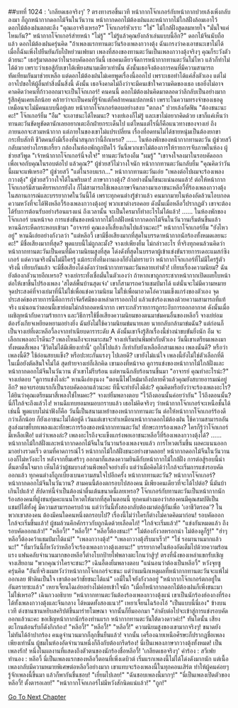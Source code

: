 ##บทที่ 1024 : 'เกลียดเธอจริงๆ' ?
ตรงทางรอขึ้นเวที
หน้ากากโจ๊กเกอร์กับหน้ากากปวยเล้งเพิ่งกลับลงมา ก็ถูกหน้ากากดอกไม้จีนในวันวาน หน้ากากดอกไม้ต้องฝนและหน้ากากไม้ใกล้ฝั่งล้อมเอาไว้
ดอกไม้ต้องฝนตกตะลึง "คุณเอาจริงเหรอ?"
โจ๊กเกอร์หัวเราะ "ใช่"
ไม้ใกล้ฝั่งสูดลมหายใจ "มั่นใจแค่ไหนกัน?"
หน้ากากโจ๊กเกอร์ส่ายหน้า "ไม่รู้"
"ไม่รู้แล้วคุณยังกล้าเล่นแบบนี้อีก?" ดอกไม้จีนนับถือแล้ว
ดอกไม้ต้องฝนครุ่นคิด "ถ้าเพลงแรกทานตะวันร้องเพลงกวางตุ้ง ฉันเกรงว่าคงเอาชนะเขาไม่ได้ เมื่อกี้ฉันเพิ่งไปยืนยันกับไป๋หย่วนเฟยมา เพลงที่สองของทานตะวันเป็นเพลงกวางตุ้งจริงๆ คุณก็ระวังตัวด้วยนะ"
เธอรู้มาตลอดว่าในรอบคัดออกวันนี้ เธอคนเดียวจัดการหน้ากากทานตะวันไม่ไหว แล้วก็ทำไม่ได้ด้วย เพราะว่าเธอสู้กับเขาได้เพียงสนามเดียวเท่านั้น ดังนั้นเธอจึงต้องการคนที่มีความสามารถทัดเทียมกันมาช่วยเหลือ แต่ดอกไม้ต้องฝนไม่เคยพูดเรื่องนี้ออกไป เพราะเธอทำได้แค่สั่งตัวเอง แต่ไม่อาจไปขอให้ผู้อื่นทำสิ่งนั้นสิ่งนี้
ดังนั้น เธอจึงคาดไม่ถึงว่าจะมีคนเข้าใจความคิดของเธอ
เธอยิ่งไม่อาจคาดคิดว่าคนที่ก้าวออกมาจะเป็นโจ๊กเกอร์!
คนคนนี้ ดอกไม้ต้องฝนคิดมาตลอดว่าลึกลับเป็นอย่างมาก รู้สึกคุ้นเคยเล็กน้อย คล้ายว่าจะเป็นคนที่รู้จักแต่ก็คล้ายคนแปลกหน้า เพราะในความทรงจำของเธอดูเหมือนจะไม่มีคนแบบนี้อยู่เลย
หน้ากากโจ๊กเกอร์ตอบอย่างสงบ "ตกลง"
ปวยเล้งกัดฟัน "ต้องชนะนะคะ!"
โจ๊กเกอร์ยิ้ม "อืม"
จะเอาชนะได้ไหมนะ?
จางเย่เองก็ไม่รู้ และเขาไม่อยากคิดด้วย เขาก็แค่เห็นว่าทานตะวันขัดหูขัดตานักเลยอยากเตะอีกฝ่ายกระเด็นไป แต่ไหนแต่ไรนี่ก็คือแนวทางของจางเย่ ถึงภายนอกจะสวมหน้ากาก แต่ภายในของเขาไม่แปรเปลี่ยน เรื่องที่อดทนไม่ได้ชายหนุ่มเป็นต้องยกขากระทืบสักที ชีวิตคนยังมีเรื่องที่น่าสนุกกว่านี้อีกเหรอ?
……
ในห้องพักของหน้ากากทานตะวัน
ผู้ช่วยสวีกลับมาอย่างโกรธเกรี้ยว
กล้องในห้องพักถูกปิดไว้ วันนี้พวกเขาไม่ต้องการให้รายการจับภาพในห้อง
ผู้ช่วยสวีพูด "เจ้าหน้ากากโจ๊กเกอร์นี่จงใจ!"
ทานตะวันร้องอืม "ผมรู้"
"เขาจงใจลงมาในรอบคัดออก เพื่อเจอกับคุณในรอบต่อไป แล้วคุณ?" ผู้ช่วยสวีไม่วางใจนัก
หน้ากากทานตะวันกลับยิ้ม "คุณคิดว่าวันนี้ผมจะแพ้เหรอ?"
ผู้ช่วยสวี "แต่ในรอบแรก…"
หน้ากากทานตะวันเอ่ย "เพลงต่อไปผมจะร้องเพลงกวางตุ้ง"
ผู้ช่วยสวีวางใจได้ในพริบตา!
ภาษากวางตุ้ง?
ถ้าอย่างนั้นก็ชนะแน่นอนแล้ว!
ต่อให้หน้ากากโจ๊กเกอร์มีสามเศียรหกกรยังไง ก็ไม่สามารถใช้เพลงภาษาจีนกลางมาเอาชนะหลีอวี้ที่ร้องเพลงกวางตุ้งในสถานการณ์และบรรยากาศในวันนี้ได้ เพราะทุกคนต่างรู้ข่าวแล้ว คนมากมายในห้องอัดล้วนโอบกอดความหวังที่จะได้ฟังหลีอวี้ร้องเพลงกวางตุ้งอยู่ พวกเขาต่างรอคอย ดังนั้นเมื่อหลีอวี้ปรากฏตัว เขาจะต้องได้รับการต้อนรับอย่างร้อนแรงแน่ ถึงเวลานั้น จะเป็นใครมาก็ทำอะไรไม่ได้แล้ว!
……
ในห้องพักของโจ๊กเกอร์
บนหน้าจอ การแข่งขันของหน้ากากไม้ใกล้ฝั่งหน้ากากดอกไม้จีนในวันวานเริ่มต้นขึ้นแล้ว
หานฉีกระหืดกระหอบเข้ามา "อาจารย์ คุณเองก็เสี่ยงเกินไปแล้วนะคะ!"
หน้ากากโจ๊กเกอร์ยิ้ม "ยังไหวอยู่"
หานฉีเอ่ยอย่างกังวลว่า "แต่หลีอวี้ เขามีชื่อเสียงมากที่สุดในบรรดาหน้ากากนักร้องทั้งหมดเลยนะคะ!"
มีชื่อเสียงมากที่สุด?
พูดแบบนี้ไม่ถูกละมั้ง?
จางเย่เพียงยิ้ม ไม่กล่าวอะไร
ที่จริงทุกคนล้วนคิดว่า หน้ากากทานตะวันเป็นคนที่มีความนิยมสูงที่สุด โด่งดังที่สุดในบรรดาผู้เข้าแข่งขันรายการเดอะแมสก์ซิงเกอร์ แต่ความจริงนั้นไม่มีใครรู้ แม้กระทั่งทีมงานเองก็ยังไม่ทราบว่า หน้ากากโจ๊กเกอร์ที่ไม่มีใครรู้ตัวจริงนี้ เทียบกันแล้ว จะมีชื่อเสียงโด่งดังกว่าหน้ากากทานตะวันหลายเท่าตัว!
เทียบเรื่องความนิยม?
ฉันยังต้องกลัวนายอีกเหรอ?
จางเย่กระทั่งเชื่อมั่นในตัวเองว่า ถ้าหากเขาถูกกระชากหน้ากากเปิดเผยใบหน้าต่อให้เขาขึ้นไปร้องเพลง 'สไตล์พื้นบ้านสุดเจ๋ง' เขาก็สามารถคว้าแชมป์มาได้ แต่นั่นจะไม่มีความหมาย จุดประสงค์ที่จางเย่มาที่นี่ไม่ใช่เพื่อแข่งความนิยม ไม่ใช่เพื่อมาอวดโอ่ความแข็งแกร่งของตัวเอง จุดประสงค์ของรายการนี้คือการกำจัดรัศมีของเหล่าดาราออกไป แล้วแข่งร้องเพลงด้วยความสามารถที่แท้จริง แน่นอนว่าตอนนี้เขาย่อมไม่กล้าถอดหน้ากาก เพราะกลัวรายการถูกระงับการออกอากาศ ดังนั้นเมื่อเผชิญหน้ากับความร้ายกาจ และวิธีการใช้ชื่อเสียงความนิยมของตนมาข่มคนอื่นของหลีอวี้ จางเย่ย่อมต้องรังเกียจเหยียดหยามอย่างยิ่ง
ฉันยังไม่ใช้ความนิยมข่มนายเลย นายกลับกล้ามาข่มฉัน?
แต่ก่อนก็เป็นจางเย่ที่เตะหลีอวี้ลงจากทำเนียบดาราระดับ A
ดังนั้นเขาจึงรู้สึกเรื่องนี้ช่างน่าขบขันยิ่งนัก
อืม จะเลือกเพลงอะไรดีนะ?
เพลงไหนถึงจะเหมาะสม?
จางเย่เริ่มบ่นพึมพำกับตัวเอง วันนี้เขาเตรียมเพลงมาทั้งหมดสี่เพลง 'ชีวิตไม่ได้มีเพียงเท่านี้' ถูกใช้ไปแล้ว ก็เท่ากับยังเหลืออีกสามเพลง
เพลงนั้นดี?
หรือว่าเพลงนี้ดี?
ใช้อ่อนสยบแข็ง?
หรือปะทะกันแรงๆ ไปเลยดี?
เขายังไม่แน่ใจ เพลงนี้ยังไม่ใช่ตัวเลือกที่ดี
ในเมื่อยังตัดสินใจไม่ได้ สุดท้ายจางเย่ก็เลิกคิด เขามองที่หน้าจอ ดูการแข่งของหน้ากากไม้ใกล้ฝั่งและหน้ากากดอกไม้จีนในวันวาน
ตัวเขาไม่รีบร้อน แต่หานฉีกลับร้อนรนขึ้นมา "อาจารย์ คุณทำอะไรน่ะ?"
จางเย่ตอบ "ดูการแข่งไงล่ะ"
หานฉีเอ่ยงุนงง "ตอนนี้ไฟไหม้มาถึงปลายคิ้วแล้วคุณยังสบายอารมณ์อยู่อีก? พอจบรอบแรกก็เป็นรอบคัดออกแล้วนะคะ ทีนี้จะทำยังไงดีล่ะ? คุณคิดหรือยังว่าจะร้องเพลงอะไร? ได้ยินว่าคุณเตรียมมาสี่เพลงใช่ไหมคะ?"
จางเย่ยิ้มพลางตอบ "ไว้ถึงตอนนั้นค่อยว่ากัน"
ไว้ถึงตอนนั้น?
นี่ก็ใกล้จะถึงแล้วไง!
หานฉีแทบยอมหมอบกราบแล้ว เธอไม่คิดจริงๆ ว่าหน้ากากโจ๊กเกอร์จะเหนือชั้นได้เช่นนี้ พูดแบบไม่น่าฟังก็คือ วันนี้เป็นสนามเหย้าของหน้ากากทานตะวัน ต่อให้หน้ากากโจ๊กเกอร์ร้องดีกว่าเล็กน้อย ก็ยังเอาชนะไม่ได้อยู่ดี เว้นแต่เขาจะทำเหมือนหน้ากากดอกไม้ต้องฝน ใช้ความสามารถอันสูงส่งมาขยี้บทเพลงและทักษะการร้องของหน้ากากทานตะวัน!
ทักษะการร้องเพลง?
ใครก็รู้ว่าโจ๊กเกอร์มีเหลือเฟือ!
แต่ว่าเพลงล่ะ?
เพลงอะไรถึงจะแข็งแกร่งพอเอาชนะหลีอวี้ที่ร้องเพลงกวางตุ้งได้?
……
หน้ากากไม้ใกล้ฝั่งและหน้ากากดอกไม้จีนในวันวานร้องเพลงจบแล้ว
การโหวตเริ่มขึ้น
ผลคะแนนออกมาอย่างรวดเร็ว
ตามที่คาดการณ์ไว้ หน้ากากไม้ใกล้ฝั่งชนะอย่างขาดลอย!
หน้ากากดอกไม้จีนในวันวานเองก็ไม่หวังอะไร หลังจากยิ้มเศร้าๆ ออกมาก็แสดงความยินดีกับหน้ากากไม้ใกล้ฝั่ง
การต่อสู้รอบนี้น่าตื่นตาตื่นใจมาก เห็นได้ว่าผู้ชมบางส่วนพึงพอใจอย่างยิ่ง แต่ว่าเมื่อคิดได้ว่าใกล้จะเริ่มการแข่งรอบคัดออกแล้ว ทุกคนต่างก็ถูกเบี่ยงเบนความสนใจไปอีกครั้ง
หน้ากากทานตะวัน?
หน้ากากโจ๊กเกอร์?
หน้ากากดอกไม้จีนในวันวาน?
สามคนนี้ต้องตกรอบไปสองคน มีเพียงคนเดียวที่จะได้ไปต่อ?
นี่มันบ้าเกินไปแล้ว! สัปดาห์นี้จำเป็นต้องน่าตื่นเต้นขนาดนี้เลยเหรอ?
โจ๊กเกอร์กับทานตะวันเป็นหน้ากากนักร้องสองคนที่ฝูงชนทุ่มคะแนนโหวตให้มากที่สุดในตอนนี้ ทุกคนต่างมองว่าสองคนมีคุณสมบัติเป็นแชมป์ได้ทั้งคู่ มีความสามารถครบถ้วน แต่ว่าวันนี้ทั้งสองกลับต้องมาต่อสู้กันเพื่อ 'เอาชีวิตรอด'? ในพวกเขาสองคน ต้องมีคนใดคนหนึ่งตกรอบไป? เรื่องนี้ไม่ว่าใครก็ต่างไม่คาดคิดมาก่อน!
รอบคัดออกใกล้จะเริ่มขึ้นแล้ว!
ผู้ชมล้วนคึกคักราวกับถูกฉีดด้วยเลือดไก่!
"ใกล้จะเริ่มแล้ว!"
"แข่งกันหมดแล้ว ถึงรอบคัดออกแล้ว!"
"หลีอวี้!"
"หลีอวี้!"
"หลีอวี้ต้องชนะ!"
"ไม่ต้องกังวลหรอกน่า ไม่ต้องดูก็รู้!"
"ฮ่าๆ หลีอวี้ต้องคว้าแชมป์มาได้แน่!"
"เพลงกวางตุ้ง!"
"เพลงกวางตุ้งรีบมาเร็ว!"
"ใช่ รอมานานมากแล้วนะ!"
"ที่มาวันนี้ก็หวังว่าหลีอวี้จะร้องเพลงกวางตุ้งเลยนะ!"
บรรยากาศในห้องอัดเต็มไปด้วยความร้อนแรง
แฟนคลับจำนวนมากของหลีอวี้ต่างโบกป้ายไฟพลางตะโกนว่าสู้ๆ!
ตรงที่นั่งของเหล่าแขกรับเชิญ
จางเสียถาม "พวกคุณว่าใครจะชนะ?"
เฉินอี้ตงยิ้มพลางตอบ "แน่นอนว่าต้องเป็นหลีอวี้"
หวังจุยซูครุ่นคิด "อันที่จริงผมหวังว่าหน้ากากโจ๊กเกอร์จะชนะ แต่ว่าผมนึกเหตุผลที่หน้ากากทานตะวันจะแพ้ไม่ออกเลย ฟ้าดินเป็นใจ เขาต้องคว้าชัยชนะได้แน่"
เอมี่ในใจยังกังวลอยู่ "หน้ากากโจ๊กเกอร์ตกอยู่ในอันตรายซะแล้ว"
เหยาเจี้ยนไฉเอ่ยอย่างไม่ค่อยเข้าใจนัก "เมื่อกี้หน้ากากดอกไม้ต้องฝนก็เพิ่งชนะมาไม่ใช่เหรอ?"
เฉินกวงอธิบาย “หน้ากากทานตะวันต้องร้องเพลงกวางตุ้งแน่ เขาเป็นนักร้องฮ่องกงที่ร้องได้ทั้งเพลงกวางตุ้งและจีนกลาง ได้หมดทั้งสองแนว!”
เหยาเจี้ยนไฉร้องโอ้ "เป็นแบบนี้นี่เอง"
ข้างบนเวที
ต่งซานซานหยิบสคริปต์ขึ้นมาร่ายโฆษณา จากนั้นก็ยิ้มออกมา "ลำดับต่อไปจะเข้าสู่การแข่งรอบคัดออกแล้วนะคะ ขอเชิญหน้ากากนักร้องท่านแรก หน้ากากทานตะวันใต้ดวงดาวค่ะ!"
ทันใดนั้น เสียงตะโกนต้อนรับก็ดังกึกก้อง!
"หลีอวี้!"
"หลีอวี้!"
"หลีอวี้!"
ความนิยมสูงของเขามากจริงๆ!
ขนาดยังไม่ทันได้อ้าปากร้อง คนดูจำนวนมากก็ลุกขึ้นยืนแล้ว!
จากนั้น เครื่องฉายเหนือศีรษะก็ปรากฏชื่อเพลง เพียงเท่านั้น ผู้ชมในห้องอัดจำนวนหนึ่งก็ถึงกับต้องกรีดร้อง!
นี่เป็นเพลงภาษากวางตุ้งทั้งหมด!
เป็นเพลงรัก!
หนึ่งในผลงานที่แสดงถึงตัวตนของนักร้องชื่อหลีอวี้!
'เกลียดเธอจริงๆ'
คำร้อง : สวีเฟย
ทำนอง : หลีอวี้
นี่เป็นเพลงแรกของหลีอวี้ตอนที่เพิ่งเดบิวต์ เริ่มแรกเพลงนี้ไม่ได้โด่งดังมากนัก แต่เนื้อเพลงกลับมีความหมายพิเศษต่อหลีอวี้อย่างมาก เขาแทบจะร้องเพลงนี้ในทุกคอนเสิร์ต ทำให้ผู้คนค่อยๆ รู้จักเพลงนี้ขึ้นมา แล้วก็พากันชื่นชอบ!
"เยี่ยมไปเลย!"
"ฉันชอบเพลงนี้มากๆ!"
"นี่เป็นเพลงเปิดตัวของหลีอวี้! ตั้งตารอเลย!"
"หน้ากากโจ๊กเกอร์ไม่มีหวังสักนิดแน่แล้ว!"
"ถูก!"


[Go To Next Chapter]( ./125.md)